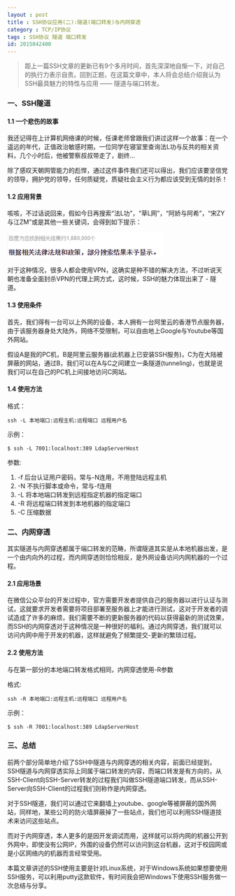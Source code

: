 ```yaml
---
layout : post
title : SSH协议应用(二):隧道(端口转发)与内网穿透
category : TCP/IP协议
tags : SSH协议 隧道 端口转发
id: 2015042400
---
```


> 距上一篇SSH文章的更新已有9个多月时间，首先深深地自惭一下，对自己的执行力表示自责。回到正题，在这篇文章中，本人将会总结介绍我认为SSH最具魅力的特性与应用 —— 隧道与端口转发。

### **一、SSH隧道**

#### **1.1 一个悲伤的故事**
我还记得在上计算机网络课的时候，任课老师曾跟我们讲过这样一个故事：在一个遥远的年代，正值政治敏感时期，一位同学在寝室里查询法L功与反共的相关资料，几个小时后，他被警察叔叔带走了，剧终...

除了感叹天朝网管能力的彪悍，通过这件事件我们还可以得出，我们应该要坚信党的领导，拥护党的领导，任何质疑党，质疑社会主义行为都应该受到无情的封杀！

#### **1.2 应用背景**
咳咳，不过话说回来，假如今日再搜索“法L功”，“草L网”，“阿娇与阿希”，“宋ZY与江ZM”或是其他一些关键词，会得到如下提示：

<img src="/img/posts/ssh/search.png" alt="搜索敏感提示" />

对于这种情况，很多人都会使用VPN，这确实是种不错的解决方法，不过听说天朝也准备全面封杀VPN的代理上网方式，这时候，SSH的魅力体现出来了 - 隧道。

#### **1.3 使用条件**
首先，我们得有一台可以上外网的设备，本人拥有一台阿里云的香港节点服务器，由于该服务器身处大陆外，网络不受限制，可以自由地上Google与Youtube等国外网站。

假设A是我的PC机，B是阿里云服务器(此机器上已安装SSH服务)，C为在大陆被屏蔽的网站，通过B，我们可以在A与C之间建立一条隧道(tunneling)，也就是说我们可以在自己的PC机上间接地访问C网站。

#### **1.4 使用方法**


格式：
<pre><code>ssh -L 本地端口:远程主机:远程端口 远程用户名</code></pre>

示例：
<pre><code>$ ssh -L 7001:localhost:389 LdapServerHost</code></pre>

参数:

1. -f 后台认证用户密码，常与-N连用，不用登陆远程主机
2. -N 不执行脚本或命令，常与-f连用
3. -L 将本地端口转发到远程指定机器的指定端口
4. -R 将远程端口转发到本地机器的指定端口
5. -C 压缩数据


### **二、内网穿透**

其实隧道与内网穿透都属于端口转发的范畴，所谓隧道其实是从本地机器出发，是一个由内向外的过程，而内网穿透则恰恰相反，是外网设备访问内网机器的一个过程。

#### **2.1 应用场景**

在微信公众平台的开发过程中，官方需要开发者提供自己的服务器以进行认证与测试，这就要求开发者需要将项目部署至服务器上才能进行测试，这对于开发者的调试造成了许多的麻烦，我们需要不断的更新服务器的代码以获得最新的测试效果，而SSH的内网穿透对于这种情况是一种很好的福利。通过内网穿透，我们就可以访问内网中用于开发的机器，这样就避免了频繁提交-更新的繁琐过程。


#### **2.2 使用方法**

与在第一部分的本地端口转发格式相同，内网穿透使用-R参数

格式:
<pre><code>ssh -R 本地端口:远程主机:远程端口 远程用户名</code></pre>

示例：
<pre><code>$ ssh -R 7001:localhost:389 LdapServerHost</code></pre>

### **三、总结**

前两个部分简单地介绍了SSH中隧道与内网穿透的相关内容，前面已经提到，SSH隧道与内网穿透实际上同属于端口转发的内容，而端口转发是有方向的，从SSH-Client向SSH-Server转发的过程我们叫做SSH隧道端口转发，而从SSH-Server向SSH-Client的过程我们则称作是内网穿透。

对于SSH隧道，我们可以通过它来翻墙上youtube、google等被屏蔽的国外网站，同样地，某些公司的防火墙屏蔽掉了一些站点，我们也可以利用SSH隧道技术来访问这些站点。

而对于内网穿透，本人更多的是因开发调试而用，这样就可以将内网的机器公开到外网中，即使没有公网IP，外围的设备仍然可以访问到这台机器，这对于校园网或是小区网络内的机器而言经常受用。

本篇文章讲述的SSH使用主要是针对Linux系统，对于Windows系统如果想要使用SSH服务，可以利用putty这款软件，有时间我会把Windows下使用SSH服务做一次总结与分享。

